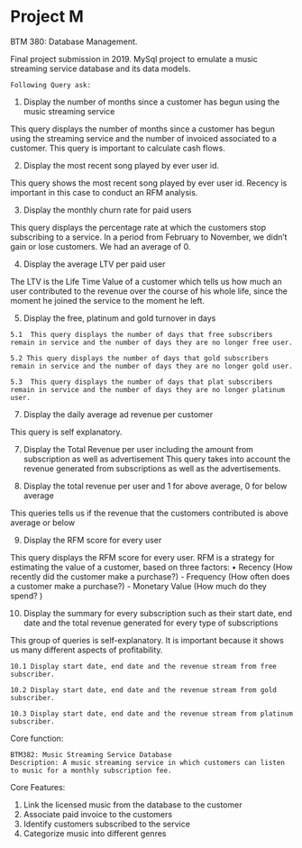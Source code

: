 # Project M
BTM 380: Database Management.
 
Final project submission in 2019.
MySql project to emulate a music streaming service database and its data models. 

 
	Following Query ask:

1.	Display the number of months since a customer has begun using the music streaming service

This query displays the number of months since a customer has begun using the streaming service and the number of invoiced associated to a customer. This query is important to calculate cash flows.

2. 	Display the most recent song played by ever user id.

This query shows the most recent song played by ever user id. Recency is important in this case to conduct an RFM analysis.

3.	Display the monthly churn rate for paid users 

This query displays the percentage rate at which the customers stop subscribing to a service. In a period from February to November, we didn’t gain or lose customers. We had an average of 0.

4.	Display the average LTV per paid user

The LTV is the Life Time Value of a customer which tells us how much an user contributed to the revenue over the course of his whole life, since the moment he joined the service to the moment he left.

5.	Display the free, platinum and gold turnover in days
```
5.1  This query displays the number of days that free subscribers remain in service and the number of days they are no longer free user.

5.2 This query displays the number of days that gold subscribers remain in service and the number of days they are no longer gold user.

5.3  This query displays the number of days that plat subscribers remain in service and the number of days they are no longer platinum user.
```

7.	Display the daily average ad revenue per customer

This query is self explanatory. 

7.	Display the Total Revenue per user including the amount from subscription as well as advertisement 
This query takes into account the revenue generated from subscriptions as well as the advertisements. 

8.	Display the total revenue per user and 1 for above average, 0 for below average

This queries tells us if the revenue that the customers contributed is above average or below

9.	Display the RFM score for every user

This query displays the RFM score for every user. RFM is a strategy for estimating the value of a customer, based on three factors:
    • Recency (How recently did the customer make a purchase?)
      -     Frequency (How often does a customer make a purchase?)
      -     Monetary Value (How much do they spend? )

10.	Display the summary for every subscription such as their start date, end date and the total revenue generated for every type of subscriptions

This group of queries is self-explanatory. It is important because it shows us many different aspects of profitability.
```
10.1 Display start date, end date and the revenue stream from free subscriber.

10.2 Display start date, end date and the revenue stream from gold subscriber.

10.3 Display start date, end date and the revenue stream from platinum subscriber.
```

Core function:

	BTM382: Music Streaming Service Database
	Description: A music streaming service in which customers can listen to music for a monthly subscription fee. 

Core Features:

1.	Link the licensed music from the database to the customer
2.	Associate paid invoice to the customers
3.	Identify customers subscribed to the service 
4.	Categorize music into different genres





	


